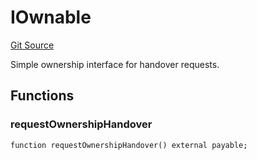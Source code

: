 # IOwnable
[Git Source](https://github.com/NaniDAO/accounts/blob/42fc8acdca84a327e1f103322fde5ce32d0ac500/src/ownership/Keys.sol)

Simple ownership interface for handover requests.


## Functions
### requestOwnershipHandover


```solidity
function requestOwnershipHandover() external payable;
```

